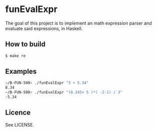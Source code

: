 # funEvalExpr

The goal of this project is to implement an math expression parser and evaluate said expressions, in Haskell.

## How to build
```sh
$ make re
```

## Examples
```sh
∼/B-FUN-500> ./funEvalExpr "3 + 5.34"
8.34
∼/B-FUN-500> ./funEvalExpr "(0.345+ 5 )*( -2-1) / 3"
-5.34
```
## Licence
See LICENSE.
